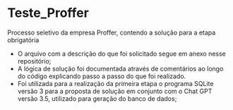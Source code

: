 # Teste_Proffer
Processo seletivo da empresa Proffer, contendo a solução para a etapa obrigatória

- O arquivo com a descrição do que foi solicitado segue em anexo nesse repositório;
- A lógica de solução foi documentada através de comentários ao longo do código explicando passo a passo do que foi realizado.
- Foi utilizada para a realização da primeira etapa o programa SQLite versão 3 para a proposta de solução em conjunto com o Chat GPT versão 3.5, utilizado para geração do banco de dados;

